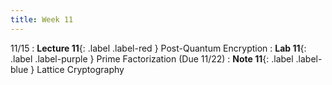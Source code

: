 ```yaml
---
title: Week 11
---
```


11/15
: **Lecture 11**{: .label .label-red } Post-Quantum Encryption
: **Lab 11**{: .label .label-purple } Prime Factorization (Due 11/22)
: **Note 11**{: .label .label-blue } Lattice Cryptography